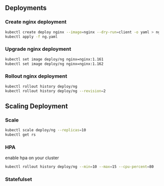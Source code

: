 ## Deployments

### Create nginx deployment 

```bash
kubectl create deploy nginx --image=nginx --dry-run=client -o yaml > ng.yaml
kubectl apply -f ng.yaml
```

### Upgrade nginx deployment 

```bash
kubectl set image deploy/ng nginx=nginx:1.161
kubectl set image deploy/ng nginx=nginx:1.162 
```

### Rollout nginx deployment

```bash
kubectl rollout history deploy/ng
kubectl rollout history deploy/ng --revision=2
```

## Scaling Deployment

### Scale

```bash
kubectl scale deploy/ng --replicas=10
kubectl get rs
```

### HPA 

enable hpa on your cluster 
```bash
kubectl rollout history deploy/ng --min=10 --max=15 --cpu-percent=80
```

### Statefulset

